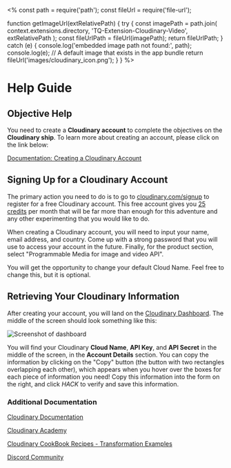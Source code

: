 <%
const path = require('path');
const fileUrl = require('file-url');

function getImageUrl(extRelativePath) {
  try {
    const imagePath = path.join(
      context.extensions.directory,
      'TQ-Extension-Cloudinary-Video',
      extRelativePath
    );
    const fileUrlPath = fileUrl(imagePath);
    return fileUrlPath;
  } catch (e) {
    console.log('embedded image path not found:', path);
    console.log(e);
    // A default image that exists in the app bundle
    return fileUrl('images/cloudinary_icon.png'); 
  }
}
%>

# Help Guide

## Objective Help

You need to create a **Cloudinary account** to complete the objectives on the **Cloudinary ship**. To learn more about creating an account, please click on the link below: 

[Documentation: Creating a Cloudinary Account](https://cloudinary.com/documentation/how_to_integrate_cloudinary?utm_source=twilio&utm_medium=event&utm_campaign=cloudinary-twilioquest-2021#1_create_and_set_up_your_account)

## Signing Up for a Cloudinary Account

The primary action you need to do is to go to [cloudinary.com/signup](https://cloudinary.com/signup) to register for a free Cloudinary account. This free account gives you [25 credits](https://cloudinary.com/blog/understanding_cloudinary_s_transformation_quotas?utm_source=twilio&utm_medium=event&utm_campaign=cloudinary-twilioquest-2021) per month that will be far more than enough for this adventure and any other experimenting that you would like to do.

When creating a Cloudinary account, you will need to input your name, email address, and country. Come up with a strong password that you will use to access your account in the future. Finally, for the product section, select "Programmable Media for image and video API".

You will get the opportunity to change your default Cloud Name. Feel free to change this, but it is optional.

## Retrieving Your Cloudinary Information

After creating your account, you will land on the [Cloudinary Dashboard](https://cloudinary.com/console?utm_source=twilio&utm_medium=event&utm_campaign=cloudinary-twilioquest-2021). The middle of the screen should look something like this:

![Screenshot of dashboard](<%=getImageUrl('images/objectives/m1_o2_dashboard.png')%>)

You will find your Cloudinary **Cloud Name**, **API Key**, and **API Secret** in the middle of the screen, in the **Account Details** section. You can copy the information by clicking on the "Copy" button (the button with two rectangles overlapping each other), which appears when you hover over the boxes for each piece of information you need! Copy this information into the form on the right, and click _HACK_ to verify and save this information.






 
### Additional Documentation

[Cloudinary Documentation](https://cloudinary.com/documentation?utm_source=twilio&utm_medium=event&utm_campaign=cloudinary-twilioquest-2021)

[Cloudinary Academy](https://training.cloudinary.com?utm_source=twilio&utm_medium=event&utm_campaign=cloudinary-twilioquest-2021)

[Cloudinary CookBook Recipes - Transformation Examples](https://cloudinary.com/cookbook?utm_source=twilio&utm_medium=event&utm_campaign=cloudinary-twilioquest-2021)

[Discord Community](https://discord.gg/CCsubwFbvd)
